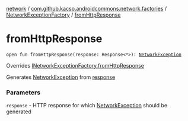 [network](../../index.md) / [com.github.kacso.androidcommons.network.factories](../index.md) / [NetworkExceptionFactory](index.md) / [fromHttpResponse](./from-http-response.md)

# fromHttpResponse

`open fun fromHttpResponse(response: Response<*>): `[`NetworkException`](../../com.github.kacso.androidcommons.network.exceptions/-network-exception/index.md)

Overrides [INetworkExceptionFactory.fromHttpResponse](../-i-network-exception-factory/from-http-response.md)

Generates [NetworkException](../../com.github.kacso.androidcommons.network.exceptions/-network-exception/index.md) from [response](../-i-network-exception-factory/from-http-response.md#com.github.kacso.androidcommons.network.factories.INetworkExceptionFactory$fromHttpResponse(retrofit2.Response((kotlin.Any)))/response)

### Parameters

`response` - HTTP response for which [NetworkException](../../com.github.kacso.androidcommons.network.exceptions/-network-exception/index.md) should be generated